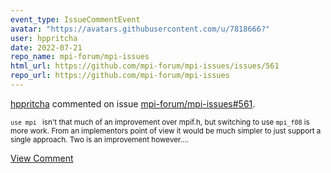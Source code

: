 ```yaml
---
event_type: IssueCommentEvent
avatar: "https://avatars.githubusercontent.com/u/7818666?"
user: hppritcha
date: 2022-07-21
repo_name: mpi-forum/mpi-issues
html_url: https://github.com/mpi-forum/mpi-issues/issues/561
repo_url: https://github.com/mpi-forum/mpi-issues
---
```


<a href='https://github.com/hppritcha' target='_blank'>hppritcha</a> commented on issue <a href='https://github.com/mpi-forum/mpi-issues/issues/561' target='_blank'>mpi-forum/mpi-issues#561</a>.

<small>```use mpi ``` isn't that much of an improvement over mpif.h, but switching to use ```mpi_f08``` is more work.  From an implementors point of view it would be much simpler to just support a single approach.  Two is an improvement however....</small>

<a href='https://github.com/mpi-forum/mpi-issues/issues/561' target='_blank'>View Comment</a>
